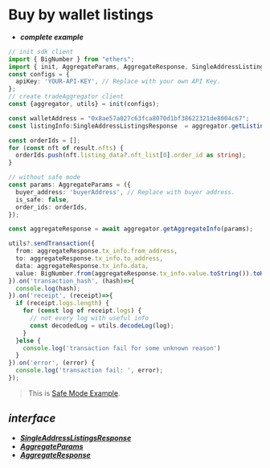 # Buy by wallet listings
- ***complete example***
```ts
// init sdk client
import { BigNumber } from "ethers";
import { init, AggregateParams, AggregateResponse, SingleAddressListingsResponse } from 'gotrading-js';
const configs = {
  apiKey: 'YOUR-API-KEY', // Replace with your own API Key.
};
// create tradeAggregator client
const {aggregator, utils} = init(configs);

const walletAddress = "0x8ae57a027c63fca8070d1bf38622321de8004c67";
const listingInfo:SingleAddressListingsResponse  = aggregator.getListingsOfWallet(walletAddress);

const orderIds = [];
for (const nft of result.nfts) {
  orderIds.push(nft.listing_data?.nft_list[0].order_id as string);
}

// without safe mode
const params: AggregateParams = ({
  buyer_address: 'buyerAddress', // Replace with buyer address.
  is_safe: false,
  order_ids: orderIds,
});

const aggregateResponse = await aggregator.getAggregateInfo(params);

utils?.sendTransaction({
  from: aggregateResponse.tx_info.from_address,
  to: aggregateResponse.tx_info.to_address,
  data: aggregateResponse.tx_info.data,
  value: BigNumber.from(aggregateResponse.tx_info.value.toString()).toHexString()
}).on('transaction_hash', (hash)=>{
  console.log(hash);
}).on('receipt', (receipt)=>{
  if (receipt.logs.length) {
    for (const log of receipt.logs) {
      // not every log with useful info
      const decodedLog = utils.decodeLog(log);
    }
  }else {
    console.log('transaction fail for some unknown reason')
  }
}).on('error', (error) {
  console.log('transaction fail: ', error);
});
```
>
> This is [Safe Mode Example](https://github.com/NFTGo/GoTrading-js/blob/feat/draft/docs/interfaces/BuyByCollectionListings.md).

## ***interface***
  - [***SingleAddressListingsResponse***](https://github.com/NFTGo/GoTrading-js/blob/feat/draft/docs/interfaces/SingleAddressListingsResponse.md)
  - [***AggregateParams***](https://github.com/NFTGo/GoTrading-js/blob/feat/draft/docs/interfaces/TradeAggregatorParams.md)
  - [***AggregateResponse***](https://github.com/NFTGo/GoTrading-js/blob/feat/draft/docs/interfaces/TradeAggregatorResponse.md)
